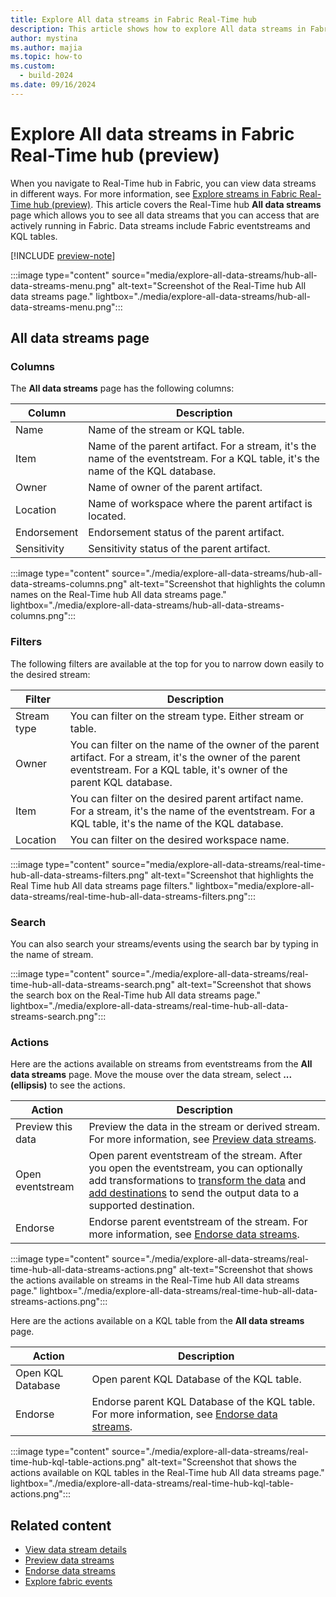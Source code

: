 ```yaml
---
title: Explore All data streams in Fabric Real-Time hub
description: This article shows how to explore All data streams in Fabric Real-Time hub. It provides details on the All data streams page in the Real-Time hub user interface.
author: mystina
ms.author: majia
ms.topic: how-to
ms.custom:
  - build-2024
ms.date: 09/16/2024
---
```


# Explore All data streams in Fabric Real-Time hub (preview)

When you navigate to Real-Time hub in Fabric, you can view data streams in different ways. For more information, see [Explore streams in Fabric Real-Time hub (preview)](explore-data-streams.md). This article covers the Real-Time hub **All data streams** page which allows you to see all data streams that you can access that are actively running in Fabric. Data streams include Fabric eventstreams and KQL tables.

[!INCLUDE [preview-note](./includes/preview-note.md)]

:::image type="content" source="media/explore-all-data-streams/hub-all-data-streams-menu.png" alt-text="Screenshot of the Real-Time hub All data streams page." lightbox="./media/explore-all-data-streams/hub-all-data-streams-menu.png":::

## All data streams page

### Columns

The **All data streams** page has the following columns:

| Column | Description |
| ------ | ----------- |
| Name | Name of the stream or KQL table. |
| Item | Name of the parent artifact. For a stream, it's the name of the eventstream. For a KQL table, it's the name of the KQL database. |
| Owner | Name of owner of the parent artifact. |
| Location | Name of workspace where the parent artifact is located. |
| Endorsement | Endorsement status of the parent artifact. |
| Sensitivity | Sensitivity status of the parent artifact. |

:::image type="content" source="./media/explore-all-data-streams/hub-all-data-streams-columns.png" alt-text="Screenshot that highlights the column names on the Real-Time hub All data streams page." lightbox="./media/explore-all-data-streams/hub-all-data-streams-columns.png":::

### Filters

The following filters are available at the top for you to narrow down easily to the desired stream:

| Filter | Description |
| ------ | --------- |
| Stream type | You can filter on the stream type. Either stream or table. |
| Owner | You can filter on the name of the owner of the parent artifact. For a stream, it's the owner of the parent eventstream. For a KQL table, it's owner of the parent KQL database. |
| Item | You can filter on the desired parent artifact name. For a stream, it's the name of the eventstream. For a KQL table, it's the name of the KQL database. |
| Location | You can filter on the desired workspace name. |

:::image type="content" source="media/explore-all-data-streams/real-time-hub-all-data-streams-filters.png" alt-text="Screenshot that highlights the Real Time hub All data streams page filters."  lightbox="media/explore-all-data-streams/real-time-hub-all-data-streams-filters.png":::

### Search

You can also search your streams/events using the search bar by typing in the name of stream.

:::image type="content" source="./media/explore-all-data-streams/real-time-hub-all-data-streams-search.png" alt-text="Screenshot that shows the search box on the Real-Time hub All data streams page." lightbox="./media/explore-all-data-streams/real-time-hub-all-data-streams-search.png":::

### Actions

Here are the actions available on streams from eventstreams from the **All data streams** page. Move the mouse over the data stream, select **... (ellipsis)** to see the actions.

| Action | Description |
| ------ | ----------- |
| Preview this data | Preview the data in the stream or derived stream. For more information, see [Preview data streams](preview-data-streams.md). |
| Open eventstream | Open parent eventstream of the stream. After you open the eventstream, you can optionally add transformations to [transform the data](../real-time-intelligence/event-streams/route-events-based-on-content.md#supported-operations) and [add destinations](../real-time-intelligence/event-streams/add-manage-eventstream-destinations.md) to send the output data to a supported destination. |
| Endorse | Endorse parent eventstream of the stream. For more information, see [Endorse data streams](endorse-data-streams.md). |

:::image type="content" source="./media/explore-all-data-streams/real-time-hub-all-data-streams-actions.png" alt-text="Screenshot that shows the actions available on streams in the Real-Time hub All data streams page." lightbox="./media/explore-all-data-streams/real-time-hub-all-data-streams-actions.png":::

Here are the actions available on a KQL table from the **All data streams** page.

| Action | Description |
| ------ | ----------- |
| Open KQL Database | Open parent KQL Database of the KQL table. |
| Endorse | Endorse parent KQL Database of the KQL table. For more information, see [Endorse data streams](endorse-data-streams.md). |

:::image type="content" source="./media/explore-all-data-streams/real-time-hub-kql-table-actions.png" alt-text="Screenshot that shows the actions available on KQL tables in the Real-Time hub All data streams page." lightbox="./media/explore-all-data-streams/real-time-hub-kql-table-actions.png":::

## Related content

- [View data stream details](view-data-stream-details.md)
- [Preview data streams](preview-data-streams.md)
- [Endorse data streams](endorse-data-streams.md)
- [Explore fabric events](explore-fabric-events.md)
